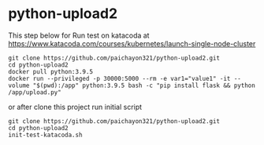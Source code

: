 # python-upload2
This step below for Run test on katacoda at
https://www.katacoda.com/courses/kubernetes/launch-single-node-cluster

```
git clone https://github.com/paichayon321/python-upload2.git
cd python-upload2
docker pull python:3.9.5
docker run --privileged -p 30000:5000 --rm -e var1="value1" -it --volume "$(pwd):/app" python:3.9.5 bash -c "pip install flask && python /app/upload.py"
```
or after clone this project run initial script 
```
git clone https://github.com/paichayon321/python-upload2.git
cd python-upload2
init-test-katacoda.sh
```
